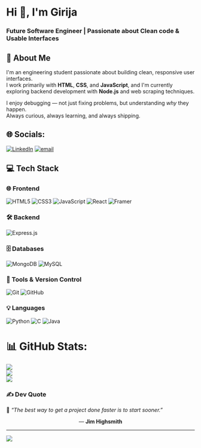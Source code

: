 <h1 align="left">Hi 👋, I'm Girija</h1>
<h3 align="left">Future Software Engineer | Passionate about Clean code & Usable Interfaces</h3>

## 💫 About Me

I'm an engineering student passionate about building clean, responsive user interfaces.  
I work primarily with **HTML**, **CSS**, and **JavaScript**, and I'm currently exploring backend development with **Node.js** and web scraping techniques.  

I enjoy debugging — not just fixing problems, but understanding *why* they happen.  
Always curious, always learning, and always shipping.

## 🌐 Socials:
[![LinkedIn](https://img.shields.io/badge/LinkedIn-%230077B5.svg?logo=linkedin&logoColor=white)](https://www.linkedin.com/in/girija-r-2a4301314)
[![email](https://img.shields.io/badge/Email-D14836?logo=gmail&logoColor=white)](mailto:ramagirija95@gmail.com) 

## 💻 Tech Stack

### 🌐 Frontend
![HTML5](https://img.shields.io/badge/html5-%23E34F26.svg?style=for-the-badge&logo=html5&logoColor=white)
![CSS3](https://img.shields.io/badge/css3-%231572B6.svg?style=for-the-badge&logo=css3&logoColor=white)
![JavaScript](https://img.shields.io/badge/javascript-%23323330.svg?style=for-the-badge&logo=javascript&logoColor=%23F7DF1E)
![React](https://img.shields.io/badge/react-%2320232a.svg?style=for-the-badge&logo=react&logoColor=%2361DAFB)
![Framer](https://img.shields.io/badge/Framer-black?style=for-the-badge&logo=framer&logoColor=blue)

### 🛠️ Backend
![Express.js](https://img.shields.io/badge/express.js-%23404d59.svg?style=for-the-badge&logo=express&logoColor=%2361DAFB)

### 🗄️ Databases
![MongoDB](https://img.shields.io/badge/MongoDB-%234ea94b.svg?style=for-the-badge&logo=mongodb&logoColor=white)
![MySQL](https://img.shields.io/badge/mysql-4479A1.svg?style=for-the-badge&logo=mysql&logoColor=white)

### 🧰 Tools & Version Control
![Git](https://img.shields.io/badge/git-%23F05033.svg?style=for-the-badge&logo=git&logoColor=white)
![GitHub](https://img.shields.io/badge/github-%23121011.svg?style=for-the-badge&logo=github&logoColor=white)

### 💡 Languages
![Python](https://img.shields.io/badge/python-3670A0?style=for-the-badge&logo=python&logoColor=ffdd54)
![C](https://img.shields.io/badge/c-%2300599C.svg?style=for-the-badge&logo=c&logoColor=white)
![Java](https://img.shields.io/badge/java-%23ED8B00.svg?style=for-the-badge&logo=openjdk&logoColor=white)


# 📊 GitHub Stats:
![](https://github-readme-stats.vercel.app/api?username=girija-12&theme=vision-friendly-dark&hide_border=false&include_all_commits=true&count_private=false)<br/>
![](https://nirzak-streak-stats.vercel.app/?user=girija-12&theme=vision-friendly-dark&hide_border=false)<br/>
![](https://github-readme-stats.vercel.app/api/top-langs/?username=girija-12&theme=vision-friendly-dark&hide_border=false&include_all_commits=true&count_private=false&layout=compact)

### ✍️ Dev Quote

🎯 *“The best way to get a project done faster is to start sooner.”*  
<p align="center">— <strong>Jim Highsmith</strong></p>

---
[![](https://visitcount.itsvg.in/api?id=girija-12&icon=6&color=0)](https://visitcount.itsvg.in)
